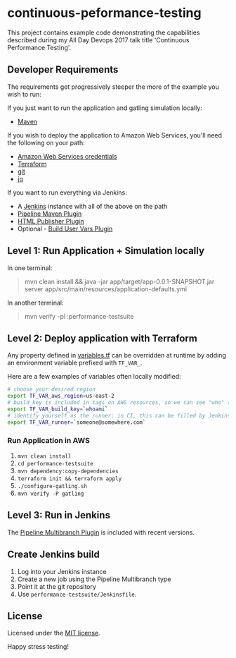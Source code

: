 # continuous-peformance-testing

This project contains example code demonstrating the capabilities described during my All Day Devops 2017 talk
title 'Continuous Performance Testing'.

## Developer Requirements

The requirements get progressively steeper the more of the example you wish to run:

If you just want to run the application and gatling simulation locally:

* [Maven](https://maven.apache.org/)

If you wish to deploy the application to Amazon Web Services, you'll need the following on your path:

* [Amazon Web Services credentials](http://docs.aws.amazon.com/cli/latest/userguide/cli-chap-getting-started.html)
* [Terraform](https://www.terraform.io/)
* [git](https://git-scm.com/)
* [jq](https://stedolan.github.io/jq/)

If you want to run everything via Jenkins:

* A [Jenkins](https://jenkins.io/) instance with all of the above on the path
* [Pipeline Maven Plugin](https://wiki.jenkins.io/display/JENKINS/Pipeline+Maven+Plugin)
* [HTML Publisher Plugin](https://wiki.jenkins.io/display/JENKINS/HTML+Publisher+Plugin)
* Optional - [Build User Vars Plugin](https://wiki.jenkins-ci.org/display/JENKINS/Build+User+Vars+Plugin)

## Level 1: Run Application + Simulation locally

In one terminal:

> mvn clean install && java -jar app/target/app-0.0.1-SNAPSHOT.jar server app/src/main/resources/application-defaults.yml

In another terminal:

> mvn verify -pl :performance-testsuite

## Level 2: Deploy application with Terraform

Any property defined in [variables.tf](variables.tf) can be overridden at runtime by adding an environment variable 
prefixed with `TF_VAR_`.

Here are a few examples of variables often locally modified:

```bash
# choose your desired region
export TF_VAR_aws_region=us-east-2
# build_key is included in tags on AWS resources, so we can see "who" (self identified) created them
export TF_VAR_build_key=`whoami`
# identify yourself as the runner; in CI, this can be filled by Jenkins or the developer's email address
export TF_VAR_runner=`someone@somewhere.com`
```

### Run Application in AWS

1. `mvn clean install`
2. `cd performance-testsuite`
3. `mvn dependency:copy-dependencies`
4. `terraform init && terraform apply`
5. `./configure-gatling.sh`
7. `mvn verify -P gatling`

## Level 3: Run in Jenkins

The [Pipeline Multibranch Plugin](https://wiki.jenkins.io/display/JENKINS/Pipeline+Multibranch+Plugin) is included with
recent versions. 

## Create Jenkins build

1. Log into your Jenkins instance
2. Create a new job using the Pipeline Multibranch type
3. Point it at the git repository
4. Use `performance-testsuite/Jenkinsfile`.

## License

Licensed under the [MIT license](https://opensource.org/licenses/MIT).

Happy stress testing!


